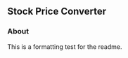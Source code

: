 <h2> Stock Price Converter </h2>

<h3> About </h3>

<body> 
This is a formatting test for the readme.
</body>